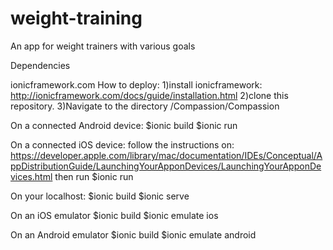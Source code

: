 # weight-training
An app for weight trainers with various goals

Dependencies

ionicframework.com
How to deploy: 1)install ionicframework: http://ionicframework.com/docs/guide/installation.html 2)clone this repository. 3)Navigate to the directory /Compassion/Compassion

On a connected Android device: $ionic build $ionic run

On a connected iOS device: follow the instructions on: https://developer.apple.com/library/mac/documentation/IDEs/Conceptual/AppDistributionGuide/LaunchingYourApponDevices/LaunchingYourApponDevices.html then run $ionic run

On your localhost: $ionic build $ionic serve

On an iOS emulator $ionic build $ionic emulate ios

On an Android emulator
$ionic build $ionic emulate android


